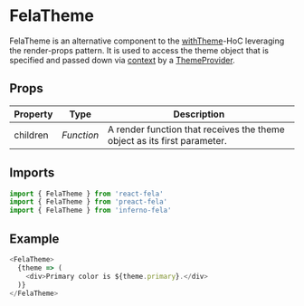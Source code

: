 # FelaTheme

FelaTheme is an alternative component to the [withTheme](withTheme.md)-HoC leveraging the render-props pattern. It is used to access the theme object that is specified and passed down via [context](https://facebook.github.io/react/docs/context.html) by a [ThemeProvider](ThemeProvider.md).

## Props

| Property | Type | Description |
| --- | --- | --- |
| children | *Function* | A render function that receives the theme object as its first parameter. |


## Imports
```javascript
import { FelaTheme } from 'react-fela'
import { FelaTheme } from 'preact-fela'
import { FelaTheme } from 'inferno-fela'
```

## Example
```javascript
<FelaTheme>
  {theme => (
    <div>Primary color is ${theme.primary}.</div>
  )}
</FelaTheme>
```
